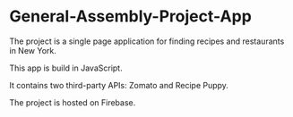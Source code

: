 # General-Assembly-Project-App
The project is a single page application for finding recipes and restaurants in New York.

This app is build in JavaScript.

It contains two third-party APIs: Zomato and Recipe Puppy.

The project is hosted on Firebase.
